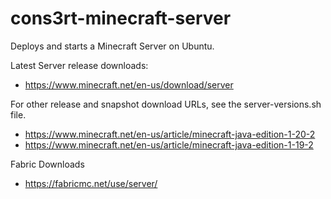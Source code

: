 # cons3rt-minecraft-server

Deploys and starts a Minecraft Server on Ubuntu.

Latest Server release downloads:

* https://www.minecraft.net/en-us/download/server

For other release and snapshot download URLs, see the server-versions.sh file.

* https://www.minecraft.net/en-us/article/minecraft-java-edition-1-20-2
* https://www.minecraft.net/en-us/article/minecraft-java-edition-1-19-2

Fabric Downloads

* https://fabricmc.net/use/server/